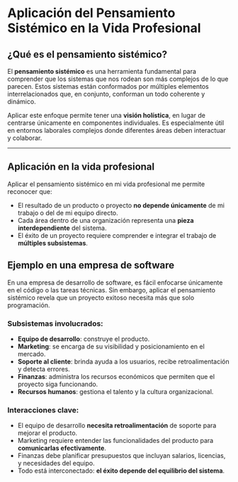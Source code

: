 # Aplicación del Pensamiento Sistémico en la Vida Profesional

## ¿Qué es el pensamiento sistémico?

El **pensamiento sistémico** es una herramienta fundamental para comprender que los sistemas que nos rodean son más complejos de lo que parecen. Estos sistemas están conformados por múltiples elementos interrelacionados que, en conjunto, conforman un todo coherente y dinámico.

Aplicar este enfoque permite tener una **visión holística**, en lugar de centrarse únicamente en componentes individuales. Es especialmente útil en entornos laborales complejos donde diferentes áreas deben interactuar y colaborar.

---

## Aplicación en la vida profesional

Aplicar el pensamiento sistémico en mi vida profesional me permite reconocer que:

- El resultado de un producto o proyecto **no depende únicamente** de mi trabajo o del de mi equipo directo.
- Cada área dentro de una organización representa una **pieza interdependiente** del sistema.
- El éxito de un proyecto requiere comprender e integrar el trabajo de **múltiples subsistemas**.

## Ejemplo en una empresa de software

En una empresa de desarrollo de software, es fácil enfocarse únicamente en el código o las tareas técnicas. Sin embargo, aplicar el pensamiento sistémico revela que un proyecto exitoso necesita más que solo programación.

### Subsistemas involucrados:

- **Equipo de desarrollo**: construye el producto.
- **Marketing**: se encarga de su visibilidad y posicionamiento en el mercado.
- **Soporte al cliente**: brinda ayuda a los usuarios, recibe retroalimentación y detecta errores.
- **Finanzas**: administra los recursos económicos que permiten que el proyecto siga funcionando.
- **Recursos humanos**: gestiona el talento y la cultura organizacional.

### Interacciones clave:

- El equipo de desarrollo **necesita retroalimentación** de soporte para mejorar el producto.
- Marketing requiere entender las funcionalidades del producto para **comunicarlas efectivamente**.
- Finanzas debe planificar presupuestos que incluyan salarios, licencias, y necesidades del equipo.
- Todo está interconectado: **el éxito depende del equilibrio del sistema**.
